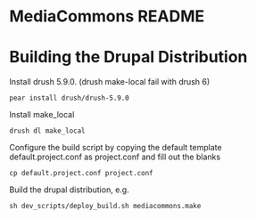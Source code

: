 MediaCommons README
============

# Building the Drupal Distribution

Install drush 5.9.0. (drush make-local fail with drush 6)

	pear install drush/drush-5.9.0
    
Install make_local

	drush dl make_local

Configure the build script by copying the default template default.project.conf as project.conf and fill out the blanks

	cp default.project.conf project.conf

Build the drupal distribution, e.g.

	sh dev_scripts/deploy_build.sh mediacommons.make



